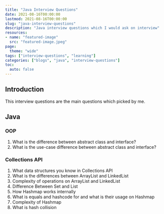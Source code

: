 ```yaml
---
title: "Java Interview Questions"
date: 2021-08-16T00:00:00
lastmod: 2021-08-16T00:00:00
slug: "java-interview-questions"
description: "Java interview questions which I would ask on interview"
resources:
- name: "featured-image"
  src: "featured-image.jpeg"
page:
  theme: "wide"
tags: ["interview-questions", "learning"]
categories: ["blogs", "java", "interview-questions"]
toc:
  auto: false
---
```

## Introduction
This interview questions are the main questions which picked by me.

## Java
### OOP
1. What is the difference between abstract class and interface?
2. What is the use-case difference between abstract class and interface?
### Collections API
1. What data structures you know in Collections API
2. What is the differences between ArrayList and LinkedList
3. Complexity of operations on ArrayList and LinkedList
4. Difference Between Set and List
5. How Hashmap works internally
6. What is equals and hashcode for and what is their usage on Hashmap
7. Complexity of Hashmap
8. What is hash collision
